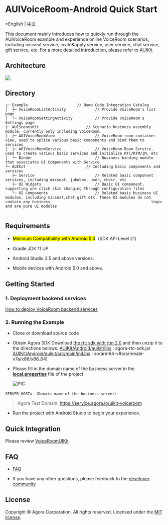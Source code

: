 # AUIVoiceRoom-Android Quick Start

*English | [中文](README_zh.md)

This document mainly introduces how to quickly run through the AUIVoiceRoom example  and experience online VoiceRoom scenarios, including micseat service, invite&apply service, user service, chat service, gift service, etc. For a more detailed introduction, please refer to [AUIKit](https://github.com/AgoraIO-Community/AUIKit/tree/main/Android)

## Architecture
![](https://fullapp.oss-cn-beijing.aliyuncs.com/uikit/readme/uikit_structure_chart_voicechat_0.2.0.png.png)

## Directory
```
┌─ Example                    	// Demo Code Integration Catalog
│  ├─ VoiceRoomListActivity           	// Provide VoiceRoom's list page
│  └─ VoiceRoomSettingActivity			// Provide VoiceRoom's Settings page
├─ AUIScenesKit                		// Scenario business assembly module, currently only including VoiceRoom
│  ├─ AUIVoiceRoomView      			// VoiceRoom room container view, used to splice various basic components and bind them to services
│  ├─ AUIVoiceRoomService    			// VoiceRoom Room Service, used to create various basic services and initialize RTC/RTM/IM, etc
│  └─ Binder                   			// Business binding module that associates UI Components with Service
└─ AUIKit                      		// Including basic components and services
   ├─ Service                  			// Related basic component services, including micseat, jukebox, user, choir, etc
   ├─ UI Widgets               			// Basic UI component, supporting one click skin changing through configuration files
   └─ UI Components       				// Related basic business UI modules, including micseat,chat,gift etc. These UI modules do not contain any business 											logic and are pure UI modules
   
```

## Requirements

- <mark>Minimum Compatibility with Android 5.0</mark>（SDK API Level 21）

- Gradle JDK 11 UP

- Android Studio 3.5 and above versions.

- Mobile devices with Android 5.0 and above.


## Getting Started

### 1. Deployment backend services

[How to deploy VoiceRoom backend services](../../backend/README.md)

### 2. Running the Example
- Clone or download  source code
- Obtain Agora SDK
  Download [the rtc sdk with rtm 2.0](https://download.agora.io/null/Agora_Native_SDK_for_Android_rel.v4.1.1.30_49294_FULL_20230512_1606_264137.zip) and then unzip it to the directions belows:
  [AUIKit/Android/auikit/libs](../AUIKit/Android/auikit/libs) : agora-rtc-sdk.jar
  [AUIKit/Android/auikit/src/main/jniLibs](../AUIKit/Android/auikit/src/main/jniLibs) : so(arm64-v8a/armeabi-v7a/x86/x86_64)

- Please fill in the domain name of the business server in the [**local.properties**](/local.properties) file of the project

  ![PIC](https://accktvpic.oss-cn-beijing.aliyuncs.com/pic/github_readme/uikit/config_serverhost_android.png)

``` 
SERVER_HOST= （Domain name of the business server）
```

> Agora Test Domain: https://service.agora.io/uikit-voiceroom

- Run the project with Android Studio to begin your experience.


## Quick Integration
Please review [VoiceRoomUIKit](document/VoiceRoomUIKit.md)

## FAQ

- [FAQ](VoiceRoomFAQ.md)

- If you have any other questions, please feedback to the [developer community](https://www.rtcdeveloper.cn/cn/community/discussion/0)


## License

Copyright © Agora Corporation. All rights reserved.
Licensed under the [MIT license](LICENSE).
